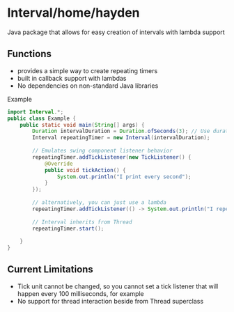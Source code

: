 # Interval/home/hayden
Java package that allows for easy creation of intervals with lambda support

## Functions
* provides a simple way to create repeating timers
* built in callback support with lambdas
* No dependencies on non-standard Java libraries

Example
```java
import Interval.*;
public class Example {
    public static void main(String[] args) {
        Duration intervalDuration = Duration.ofSeconds(3); // Use duration class to set interval length
        Interval repeatingTimer = new Interval(intervalDuration);
        
        // Emulates swing component listener behavior
        repeatingTimer.addTickListener(new TickListener() {
            @Override
            public void tickAction() {
                System.out.println("I print every second");
            }
        });
        
        // alternatively, you can just use a lambda
        repeatingTimer.addTickListener(() -> System.out.println("I repeat every second"));
        
        // Interval inherits from Thread
        repeatingTimer.start();
        
    }
}
```

## Current Limitations
* Tick unit cannot be changed, so you cannot set a tick listener that will happen every 100 milliseconds, for example
* No support for thread interaction beside from Thread superclass

